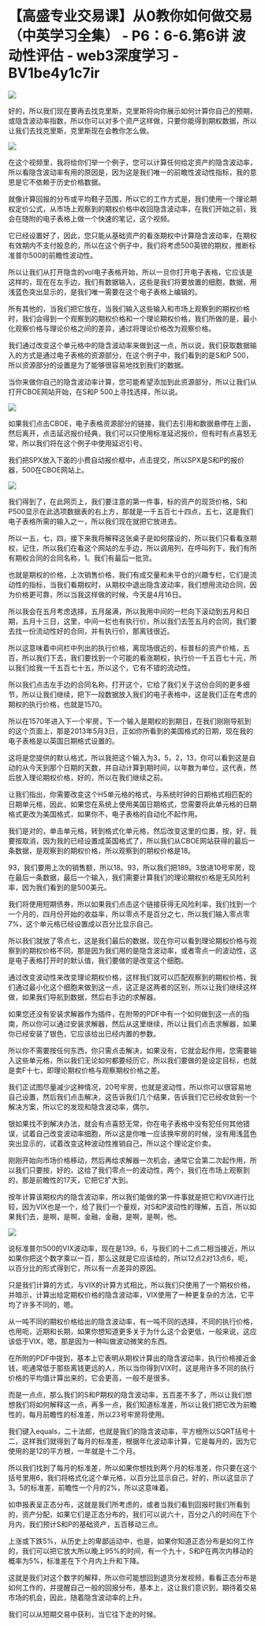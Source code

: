 # 【高盛专业交易课】从0教你如何做交易 （中英学习全集） - P6：6-6.第6讲 波动性评估 - web3深度学习 - BV1be4y1c7ir

![](img/72709c65e3c3da62189218c03344bbe4_0.png)

好的，所以我们现在要再去找克里斯，克里斯将向你展示如何计算你自己的预期，或隐含波动率指数，所以你可以对多个资产这样做，只要你能得到期权数据，所以让我们去找克里斯，克里斯现在会教你怎么做。



![](img/72709c65e3c3da62189218c03344bbe4_2.png)

在这个视频里，我将给你们举一个例子，您可以计算任何给定资产的隐含波动率，所以看隐含波动率有用的原因是，因为这是我们唯一的前瞻性波动性指标，我的意思是它不依赖于历史价格数据。

就像计算回报的分布或平均鞋子范围，所以它的工作方式是，我们使用一个理论期权定价公式，从市场上观察到的期权价格中收回隐含波动率，在我们开始之前，我会在随附的电子表格上做一个快速的笔记，这个视频。

它已经设置好了，因此，您只能从基础资产的看涨期权中计算隐含波动率，在期权有效期内不支付股息的，所以在这个例子中，我们将考虑500英镑的期权，推断标准普尔500的前瞻性波动性。

所以让我们从打开隐含的vol电子表格开始，所以一旦你打开电子表格，它应该是这样的，现在在左手边，我们有数据输入，这些是我们将要放置的细胞，数据，用浅蓝色突出显示的，是我们唯一需要在这个电子表格上编辑的。

所有其他的，当我们把它放在，当我们输入这些输入和市场上观察到的期权价格时，我们会得到一个观察到的期权价格和一个理论期权价格，我们所做的是，最小化观察价格与理论价格之间的差异，通过将理论价格改为观察价格。

我们通过改变这个单元格中的隐含波动率来做到这一点，所以说，我们获取数据输入的方式是通过电子表格的资源部分，在这个例子中，我们看到的是S和P 500，所以资源部分的设置是为了能够很容易地找到我们的数据。

当你来做你自己的隐含波动率计算，您可能希望添加到此资源部分，所以让我们从打开CBOE网站开始，在S和P 500上寻找选择，所以说。



![](img/72709c65e3c3da62189218c03344bbe4_4.png)

如果我们点击CBOE，电子表格资源部分的链接，我们去引用和数据悬停在上面，然后离开，点击延迟报价经典，我们可以只使用标准延迟报价，但有时有点喜怒无常，所以我们将在这个例子中使用延迟引号。

我们把SPX放入下面的小费自动报价框中，点击提交，所以SPX是S和P的报价器，500在CBOE网站上。



![](img/72709c65e3c3da62189218c03344bbe4_6.png)

我们得到了，在此网页上，我们要注意的第一件事，标的资产的现货价格，S和P500显示在此选项数据表的右上方，那就是一千五百七十四点，五七，这是我们电子表格所需的输入之一，所以我们现在就把它放进去。

所以一五，七，四，接下来我将解释这张桌子是如何摆设的，所以我们只看看涨期权，记住，所以我们在看这个网站的左手边，所以调用列，在呼叫列下，我们有所有期权合同的合同名称，1。我们有最后一批货。

也就是期权的价格，上次销售价格，我们有成交量和未平仓的兴趣专栏，它们是流动性的指标，当我们看期权时，从期权中退出隐含波动率，我们想用流动合同，因为价格更可靠，所以当我这样做的时候，今天是4月16日。

所以我会在五月考虑选择，五月届满，所以我用中间的一栏向下滚动到五月和日期，五月十三日，这里，中间一栏也有执行价，所以我们去签五月的合同，我们要去找一份流动性好的合同，并有执行价，那离钱很近。

所以这意味着中间栏中列出的执行价格，离现场很近的，标普标的资产价格，五百，所以我们下去，我们要找到一个可能的看涨期权，执行价一千五百七十元，所以我们给我一千五百七十五，所以这个，它有不错的流动性。

所以我们点击左手边的合同名称，打开这个，它给了我们关于这份合同的更多细节，所以让我们继续，把下一段数据放入我们的电子表格中，这是我们正在考虑的期权的执行价格，也就是1570。

所以在1570年进入下一个牢房，下一个输入是期权的到期日，在我们刚刚导航到的这个页面上，那是2013年5月3日，正如你所看到的美国格式的日期，现在我的电子表格是以英国日期格式设置的。

这将是您提供的默认格式，所以我把这个输入为3，5，2，13，你可以看到这是自动的从今天到那个日期的天数，并自动计算到期时间，以年数为单位，这代表，然后放入理论期权价格，好的，所以在我们继续之前。

让我们指出，你需要改变这个H5单元格的格式，与系统时钟的日期格式相匹配的日期单元格，因此，如果您在系统上使用美国日期格式，您需要将此单元格的日期格式更改为美国格式，如果你不，电子表格的自动化不起作用。

我们是对的，单击单元格，转到格式化单元格，然后改变这里的位置，按，好，我要按取消，因为我的已经设置成英国格式了，所以我们从CBOE网站获得的最后一条数据，是观察到的期权价格，所以观察到的期权价格是18。

93，我们要用上次的销售额，所以18。93，所以我们把189。3放进10号牢房，现在最后一条数据，最后一个输入，我们需要计算我们的理论期权价格是无风险利率，因为我们看到的是500美元。

我们将使用短期债券，所以如果我们点击这个链接获得无风险利率，我们找到一个一个月的，四月份开始的收益率，所以零点不是百分之七，所以我们输入零点零7%，这个单元格已经设置成以百分比显示自己。

所以我们就放了零点七，这是我们最后的数据，现在你可以看到理论期权价格与观察到的期权价格不同，那是因为我们用的是隐含波动率，或者零点一的波动性，这是电子表格打开时的默认值，我们要做的是改变这个细胞。

通过改变波动性来改变理论期权价格，这样我们就可以匹配观察到的期权价格，我们通过最小化这个细胞来做到这一点，这正是这两者的区别，所以让我们继续这样做，如果我们导航到数据，然后右手边的求解器。

如果您还没有安装求解器作为插件，在附带的PDF中有一个如何做到这一点的指南，所以你可以通过安装求解器，然后从这里继续，所以让我们点击求解器，如果你已经安装了银色，它应该给出已经内置的参数。

所以你不需要按任何东西，你只需点击解决，如果没有，它就会起作用，您需要输入这些单元格，所以我们无论如何都要经历它，所以我们要做的是设定目标，也就是卖F十七，即理论期权价格与观察期权价格之差。

我们正试图尽量减少这种情况，20号牢房，也就是波动性，所以你可以很容易地自己设置，然后我们点击解决，这告诉我们几个结果，告诉我们它已经收敛到一个解决方案，所以它的发现和隐含波动率，偶尔。

银如果找不到解决办法，就会有点喜怒无常，你在电子表格中没有犯任何其他错误，试着自己改变波动率细胞，所以这是你唯一应该换牢房的时候，没有用浅蓝色突出显示的，试着改变这种波动性推销自己，所以这个理论定价卖。

刚刚开始向市场价格移动，然后再给求解器一次机会，通常它会第二次起作用，所以我们只要按，好的，这给了我们零点一的波动性，两个，我们在市场上观察到的，那是前瞻性的17天，它把它扩大到。

按年计算该期权内的隐含波动率，所以我们能做的第一件事就是把它和VIX进行比较，因为VIX也是一个，给了我们一个量规，对S和P波动性的理解，五百，所以如果我们去，是啊，是啊，金融，金融，是啊，是啊，他。



![](img/72709c65e3c3da62189218c03344bbe4_8.png)

说标准普尔500的VIX波动率，现在是139。6，与我们的十二点二相当接近，所以如果你把这个数字乘以一百，那么这就是它应该给的，所以12点2对13点6，呃，以百分比的形式得到它，所以有一点差异的原因。

只是我们计算的方式，与VIX的计算方式相比，所以我们只使用了一个期权价格，并暗示，计算出给定期权价格的隐含波动率，VIX使用了一种更复杂的方法，它平均了许多不同的，嗯。

从一吨不同的期权价格给出的隐含波动率，有一吨不同的选择，不同的执行价格，也用呃，近期和长期，如果你想知道更多关于为什么这个会更低，一般来说，这应该低于VIX，嗯，那是因为一种叫做波动微笑的东西。

在所附的PDF中提到，基本上它表明从期权计算出的隐含波动率，执行价格接近金钱，呃通常低于那些离钱更远的人，所以当你得到VIX时，这是用许多不同的执行价格的平均值计算出来的，它会更高，一般不是很多。

而是一点点，那么我们的S和P期权的隐含波动率，五百差不多了，所以让我们想想我们将如何解释这一点，再多一点，我们知道标准差，所以让我们把它改为前瞻性的，每月前瞻性的标准差，所以23号牢房将使用。

我们键入equals，二十法郎，也就是我们的隐含波动率，平方根所以SQRT括号十二，这样我们就得到了每月的标准差，根据年化波动率计算，它是每月的，因为它使用的是12的平方根，一年就是十二个月。

所以我们找到了每月的标准差，所以如果你想找到两个月的标准差，你只要在这个括号里用6，我们将格式化这个单元格，以百分比显示自己，好的，所以这显示了3。5的标准差，前瞻性一个月的2%，所以这意味着。

如申报表呈正态分布，这就是我们所考虑的，或者当我们看到回报时我们所看到的，资产分配，如果它们是正态分布的，我们可以说六十，百分之八的时间在下个月内，我们预计S和P的基础资产，五百移动三点。

上涨或下跌5%，从历史上的卑鄙运动中，也是，如果你知道正态分布是如何工作的，我们可以把它放大所以晚上95%的时间，有一个九十，S和P在两次内移动的概率为5%，标准差在下个月内上升和下降。

这就是我们对这个数字的解释，所以你可能想回到退货分发视频，看看正态分布是如何工作的，并提醒自己一般的回报分布，基本上，这让我们意识到，期待着交易市场的机会，因此，随着隐含波动率的上升。

我们可以从短期交易中获利，当它往下走的时候。